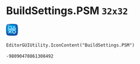 # BuildSettings.PSM `32x32`
<img src="/img/BuildSettings.PSM.png" width=32 height=32>

``` CSharp
EditorGUIUtility.IconContent("BuildSettings.PSM")
```
```
-98090470861308492
```
